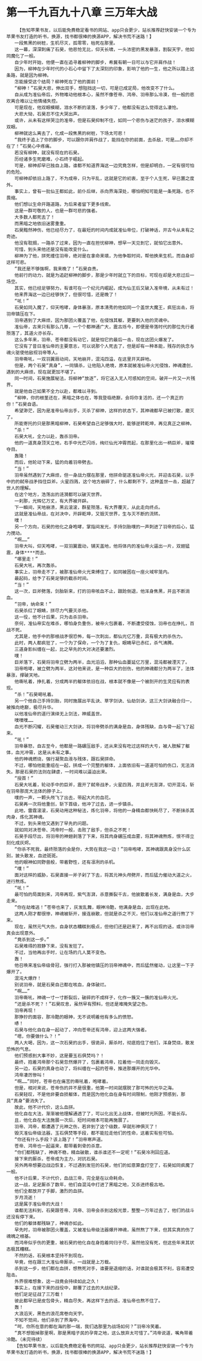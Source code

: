 # 第一千九百九十八章 三万年大战
        【告知苹果书友，以后能免费稳定看书的网站、app只会更少，站长推荐赶快安装一个专为苹果书友打造的听书，换源，找书都很棒的换源APP，解决书荒不迷路！】
       一段焦黑的树桩，生机尽灭，孤零零，枯死在那里。
       这一幕，深深刺痛了石昊，他悲怆无比，仰天长啸，一头浓密的黑发暴涨，割裂天宇，他如同魔化了一般。
       自少年时开始，他便一直在追寻着柳神的脚步，希冀有朝一日可以与它并肩作战！
       因为，柳神在少年时代的小石心中留下了太深刻的印象，影响了他的一生，他之所以踏上这条路，就是因为柳神。
       怎能接受这个结局？柳神死在了他的面前！
       “柳神！”石昊大悲，伸出双手，想阻挡这一切，可是已成定局，他改变不了什么。
       自从成为准仙帝后，外物难动他根本心，虽然不像苍帝、鸿帝、羽帝那么冷漠，但一般的悲欢离合难以让他情绪失控。
       可是现在，他双眼模糊，泪水不断的滚落，多少年了，他都没有这么觉得这么凄怆。
       大悲大恸，石昊忍不住大哭出声。
       或许，从未有这样哭泣的准帝，但是石昊抑制不住，如同一个悲伤与迷茫的孩子，泪水模糊双眼。
       柳神就这么离去了，化成一段焦黑的树桩，下场太可悲！
       “我终于追上了你的脚步，可以跟你并肩作战了，能挡在你的前面，去杀敌，可是……你却不在了！”石昊心中疼痛。
       若没有柳神，就没有现在的石昊。
       历经诸多生死磨难，小石终于崛起。
       可是，柳神却早已独自上路，谁都不知道界海这一边究竟怎样，但是却明白，一定有很可怕的危险。
       可柳神却依旧上路了，不为成帝，只为平乱，这就是它的初衷，至于个人生死，早已置之度外。
       事实上，曾有一批仙王都如此，前仆后继，杀向界海深处，哪怕明知可能是一条死路，也不畏缩。
       他们想以生命开路道路，为后来者留下更多线索。
       这是一群可敬的人，也是一群可悲的强者。
       大多数人都死去了！
       而黑暗之地依旧迷雾重重。
       石昊黯然神伤，他已经尽力了，在最短的时间内成就准仙帝位，打破神话，开古今从未有之奇迹。
       他没有耽搁，一路杀了过来，因为一直在担忧柳神，想早一天见到它，就怕它出意外。
       可惜，到头来他还是没有能改变什么。
       柳神为了他，拼死缠住羽帝，绝对是在拿命来填，为他争取时间，帮他换来生机，而自身却这样可悲。
       “我还是不够强啊，我来晚了！”石昊自责。
       他前行的动力，就是为追赶柳神的脚步，那是少年时就立下的目标，可现在却是大悲过后一场空。
       其实，他已经足够努力，有谁可在一个纪元内崛起，成为仙王后又破入准帝境，从未有过！
       他来界海这一边已经够快了，但很可惜，还是晚了！
       “吼！”
       石昊如同入魔了，仰天咆哮，身体暴涨，原本清秀的他如同一个盖世大魔王，疯狂出击，将羽帝镇压在下。
       羽帝遇到了大麻烦，因为那团火覆盖了他，在侵蚀其躯，更要刺入他的灵魂中。
       准仙帝，古来只有那么几尊，一个个都神通广大，震古烁今，即便是帝落时代的那位先行者殒落了，其道火亦长存。
       这么多年来，羽帝、苍帝都没有动它，就是怕它的最后一击，现在这团火爆发了。
       它没有了昔日准仙帝的主要意志，可以说那个人死去了，但是却有一种本能，残存的执念与魂火驱使他敌视羽帝等人。
       羽帝嘶吼，一双羽翼扇动间，天地崩开，混沌四溢，在这里开天辟地。
       但是，两个石昊“真身”，一同镇杀，让他陷入绝境，原本就被准仙帝火光侵蚀，神魂遭创，遇到的大麻烦，现在就更加不堪了。
       同一时间，石昊施展秘法，将柳神“放逐”，将它送入无人可感知的空间，破开一片又一片残界。
       就是他自己如果不全力以赴，都难以寻到。
       “柳神，你的根茎还在，黑暗之体也在，等我登临绝巅，会将你复活的，还一个真正的你！”石昊自语。
       希望渺茫，因为是准帝仙帝出手，灭杀了柳神，这样的状态下，其神魂都早已被打散，磨灭了。
       所能寄托的只是那黑暗柳神，石昊希望自己足够强大时，能够逆转乾坤，再见真正之柳神。
       “杀！”
       石昊大吼，全力以赴，轰杀羽帝。
       他的一道真身顶天立地，右手中光芒闪烁，绚烂仙光冲霄而起，在那里化出一柄巨斧，璀璨夺目。
       轰隆！
       而后，他轮动下来，猛的向着羽帝劈去。
       “当！”
       羽帝虽然遇到了大麻烦，但一身战力摆在那里，他拼命驱逐准仙帝火光，并迎击石昊，以手中的的弑帝战矛挡住巨斧。火星四溅，这个地方崩碎了，什么都剩不下，这种盖世一击，超越了世人的理解。
       在这个地方，浩荡出的涟漪都可以破灭世界。
       一刹那，光辉亿万丈，有大界被开辟。
       下一瞬间，天地崩溃，黑云滚滚，群星殒落，有大界覆灭，从此走向终点。
       这就是准仙帝战，在对决中，开辟乾坤，又毁灭世界，生与灭不断的流转。
       噗！
       另一个方向，石昊的他化之身咆哮，掌指间发光，手持剑胎噗的一声刺进了羽帝的后心，猛力搅动。
       “啊……”
       羽帝大叫，仰天咆哮，一双羽翼震动，铺天盖地，他将体内的准仙帝火逼出一片，双翅猛震，身体****而去。
       “哪里走！”
       石昊大吼，再次轰杀。
       事实上，羽帝走不了，被那准仙帝火光束缚住了，如同被困在一座火域牢笼内。
       最起码，给予了石昊足够的截杀时间。
       “当！”
       这一次，巨斧劈落，剑胎斩来，打的羽帝咳血不止，踉跄倒退，他浑身焦黑，并且不断淌血。
       “羽帝，纳命来！”
       石昊杀红了眼睛，拼尽力气要灭杀他。
       这一役，他不计后果，只为击杀羽帝。
       奈何，准仙帝实在难杀，哪怕身负重伤，被帝火包裹着，不断遭受侵蚀，羽帝也在挣扎，百战不死。
       尤其是，他手中的那根战矛很恐怖，每一次刺出，都仙光亿万重，具有极大的杀伤力。
       此时，两人都疯狂了，一个为了保命，一个为了复仇，眼睛早已赤红，杀气沸腾。
       三道身影纠缠在一起，比之早先的大对决还要激烈。
       噗！
       巨斧落下，石昊将羽帝立劈为两半，血光滔滔，那种仙血蔓延亿万里，混沌都被湮灭了。
       羽帝咆哮，被立劈为两半，这对他来说，是一种巨大的创伤，他的神魂都分为两半了，法体暴涨，撑破天地。
       他嘶吼着，挣扎着，分成两半的躯体依旧在战，根本就不像是一个被剖开的生灵应有的表现。
       “杀！”石昊喝吼着。
       另一个他自己手持剑胎，同时施展出平乱诀、草字剑诀、仙劫剑诀，这三大剑诀融合归一，被推向绝巅，极尽升华。
       以他准仙帝的道行演绎无上剑法，神威盖世。
       噗噗噗……
       血光不断闪耀，石昊催动三大剑诀，将羽帝劈杀的满身是血，身体残缺，血与骨一起飞了起来。
       “吼！”
       羽帝暴怒，自古至今，他都是一路碾压敌手，还从来没有吃过这样的大亏，被人肢解了躯体，血光冲霄，这是从未有之事。
       他的神魂燃烧，强行凝聚血液与残体，跟石昊拼命。
       不过，哪怕他能重组在一起，拼成一个完整的躯体，上面依旧有一道道可怕的伤口，无法消失。那是石昊的法则在肆虐，一时间难以逼迫出来。
       “授首！”
       石昊大吼着，轮动手中的巨斧，震开了弑帝战矛，火星四溅，并且斧光澎湃，切开混沌，斩在羽帝那庞大法体的脖子上。
       噗的一声，一颗头颅飞了出去，带起大片的血花。
       石昊再一次将他重创，斩下首级，他冲了过去，进一步镇杀。
       此地，雷霆滚滚，石昊动用这种秘法，炼化羽帝，将他的一身精血都快耗尽了，不断抹杀其肉身，炼化其神魂。
       不过，到头来他又遇到了早先的问题。
       就如同对决苍帝、鸿帝时一般，击败了敌手，但杀之不死！
       石昊手段尽出，将羽帝的神翅剥落了下来，将其肉身碾压成血雾，将其神魂熬炼，恨不得立刻化成灰烬。
       “你杀不死我，最终殒落的会是你，大势在我这一边！”羽帝咆哮，其神魂跟真身没什么区别，披头散发，血迹斑斑。
       他的眼神如同野兽般，带着野性，还有凛冽的杀机。
       “噗！”
       面对这样的威胁，石昊直接一斧子剁了下去，将其元神头颅劈开，而后猛力催动大道之火，进行熬炼。
       “吼！”
       最可怕的局面到来，鸿帝再现，紫气澎湃，杀意撕裂千古，他披散着长发，满身是血，大步走来。
       “你在劫难逃！”苍帝也来了，灰发乱舞，眼神冷酷，他满身是血，出现在此地。
       这两人刚才都很惨，神魂被斩开，接连崩散，但就是杀之不灭，他们以准仙帝之道行熬了下来。
       现在，虽然元气大伤，自身状态糟糕到极点，但他们还是赶来了，再不出现的话，或许羽帝真会出现意外。
       “竟杀到这一步。”
       石昊难得的寂静下来，没有发狂了。
       不过，当他再出手时，让在场的几人莫不变色。
       轰！
       他召唤来准仙帝级骨冠，强行打入那被他镇压的羽帝神魂中，而后猛然催动，让这里一下子爆开了。
       混沌大爆炸！
       别说羽帝，就是石昊自己都在咳血，身体破烂。
       “啊……”
       羽帝嘶吼，神魂一寸一寸断裂后，破碎的不成样子，化作一簇又一簇的准仙帝火光。
       “还是杀不死？！”石昊叹息，虽然早有预料，但还是难掩失望之色。
       羽帝再现！
       那狰狞的面容，那冷酷的眼神，无不说明着他有多么的愤怒。
       哧！
       石昊与他化自在身一起动了，冲向苍帝还有鸿帝，迎上这两大强者。
       “嗯，你要做什么？！”
       两人大喝，因为，这一次石昊的出手，很诡异，厮杀时，彻底抱住了他们，浑身焚烧，散发恐怖的气息。
       他们预感到大事不妙，这是要玉石俱焚吗？！
       最终，抱着鸿帝那个石昊忽然爆开了，包裹着鸿帝，拉着他一同走向毁灭。
       另一边，石昊的真身也动了，将纠缠在一起的苍帝，推进那爆开的光华中。
       鸿帝凄厉惨叫！
       “啊……”同时，苍帝也在痛苦的嘶吼着，咆哮着。
       但是，相对来说，苍帝伤的并不是很重，他第一时间就摆脱了那可怖的光华之海。
       石昊轻叹，不是他非要自损躯体，而是因为他化自在身有时间限制，他刚才预感到，那具“真身”要消失了。
       故此，他不计代价，这么血拼。
       他化自在大法，渐渐被他理解通透了了，可以化出无上战体，但被时光所困，不能长存。
       且，他化自在大法施展一次后，短时间根本可能再施展了。
       羽帝、鸿帝，都遭遇了元神之伤，若非到了这个级数，早就形神俱灭了！
       毁灭准仙帝级法器，玉石俱焚等手段，都不能拉走他们的性命，这着实有些可怕。
       “你还有什么手段？该上路了！”羽帝寒声道。
       苍帝、鸿帝也一起逼来，都带着刺骨的杀意。
       “你们都残缺了，神魂不稳，精血破散，谁杀谁还不一定呢！”石昊冷冽回应道。
       接下来的厮杀，苍帝成为主力，对抗石昊。
       另外两帝想要边战边恢复，不过遇到发狂的石昊，他们的如意算盘打空了，石昊如同疯魔了一般。
       他不计后果，不计代价，血战三帝，完全是在以命耗命。
       这一战，足足厮杀了数年，他们自混沌中打进了黑暗之地，又杀进终极古地。
       他们全都放开了手脚，激烈的血拼。
       岁月流逝！
       这是属于准仙帝的大战！
       谁都无法料到，石昊跟苍帝、鸿帝、羽帝会杀到这般光景，整整一万年过去了，他们的战斗还没有停下来。
       他们的躯体都残缺了，神魂亦如此。
       早先时，羽帝被那团火覆盖，又被准仙帝级法器爆开神魂，虽然熬了下来，但其实真的伤了魂魄之根基。
       而鸿帝似乎伤的更重，被石昊的他化自在身抱着同归于尽，虽然他没有死，但这些年来其状态极其糟糕。
       不然的话，石昊根本坚持不到现在。
       毕竟，他在跟三大准仙帝厮杀，一战就是上万载。
       杀到这一步，他们都在血拼，想熬死对手，谁要是退缩的话，对谁就会极其不利，容易遭受阻击。
       外界很难想象，这一战竟会持续如此之久！
       事实上，在接下来的战役中，颠覆了过去的大战纪录。
       他们足足征战了三万载！
       彼此都早已是皮包骨头，精血尽失，再这样下去的话，准仙帝也熬不住了。
       轰！
       大浪滔天，黑色的浪花席卷向天宇。
       不知不觉间，他们杀到了界海中。
       “呵，你所在意的都在海的那一端，我们选那里为战场如何？”羽帝冷笑着。
       “真不想毁掉那里啊，那是黑暗子民的孕育之地，这么放弃太可惜了。”鸿帝说道，嘴角带着冷酷。（未完待续）
       【告知苹果书友，以后能免费稳定看书的网站、app只会更少，站长推荐赶快安装一个专为苹果书友打造的听书，换源，找书都很棒的换源APP，解决书荒不迷路！】